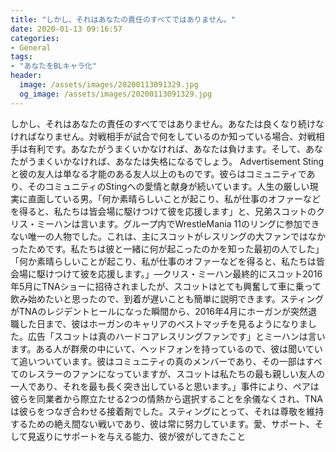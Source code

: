 ```yaml
---
title: "しかし、それはあなたの責任のすべてではありません。"
date: 2020-01-13 09:16:57
categories:
- General
tags:
- "あなたをBLキャラ化"
header:
  image: /assets/images/20200113091329.jpg
  og_image: /assets/images/20200113091329.jpg
---
```


しかし、それはあなたの責任のすべてではありません。あなたは良くなり続けなければなりません。対戦相手が試合で何をしているのか知っている場合、対戦相手は有利です。あなたがうまくいかなければ、あなたは負けます。そして、あなたがうまくいかなければ、あなたは失格になるでしょう。 Advertisement Stingと彼の友人は単なる才能のある友人以上のものです。彼らはコミュニティであり、そのコミュニティのStingへの愛情と献身が続いています。人生の厳しい現実に直面している男。「何か素晴らしいことが起こり、私が仕事のオファーなどを得ると、私たちは皆会場に駆けつけて彼を応援します」と、兄弟スコットのクリス・ミーハンは言います。グループ内でWrestleMania 11のリングに参加できない唯一の人物でした。これは、主にスコットがレスリングの大ファンではなかったためです。私たちは彼と一緒に何が起こったのかを知った最初の人でした」「何か素晴らしいことが起こり、私が仕事のオファーなどを得ると、私たちは皆会場に駆けつけて彼を応援します。」—クリス・ミーハン最終的にスコット2016年5月にTNAショーに招待されましたが、スコットはとても興奮して車に乗って飲み始めたいと思ったので、到着が遅いことも簡単に説明できます。スティングがTNAのレジデントヒールになった瞬間から、2016年4月にホーガンが突然退職した日まで、彼はホーガンのキャリアのベストマッチを見るようになりました。広告「スコットは真のハードコアレスリングファンです」とミーハンは言います。ある人が群衆の中にいて、ヘッドフォンを持っているので、彼は聞いていて追いついています。彼はコミュニティの真のメンバーであり、その一部はすべてのレスラーのファンになっていますが、スコットは私たちの最も親しい友人の一人であり、それを最も長く突き出していると思います。」事件により、ペアは彼らを同業者から際立たせる2つの情熱から選択することを余儀なくされ、TNAは彼らをつなぎ合わせる接着剤でした。スティングにとって、それは尊敬を維持するための絶え間ない戦いであり、彼は常に努力しています。愛、サポート、そして見返りにサポートを与える能力、彼が彼がしてきたこと
